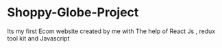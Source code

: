 # Shoppy-Globe-Project
Its my first Ecom website created by me with The help of React Js , redux tool kit and Javascript 

